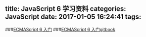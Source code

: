 title: JavaScript 6 学习资料
categories: JavaScript
date: 2017-01-05 16:24:41
tags:
---



###[ECMAScript 6 入门](http://es6.ruanyifeng.com/)
###[ECMAScript 6 入门gitbook](https://www.gitbook.com/book/likebeta/es6tutorial/details)